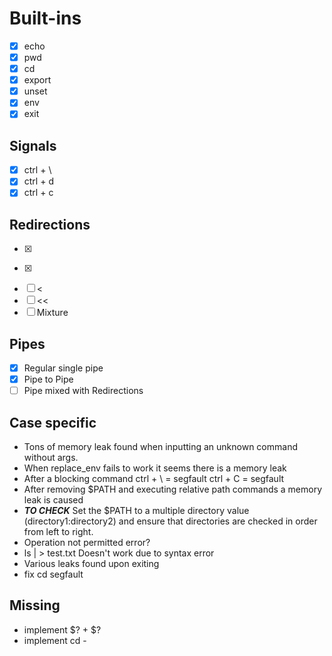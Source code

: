 # Built-ins

- [x] echo
- [x] pwd
- [x] cd
- [x] export
- [x] unset
- [x] env
- [x] exit

## Signals

- [x] ctrl + \
- [x] ctrl + d
- [x] ctrl + c

## Redirections

- [x] >
- [x] >>
- [ ] <
- [ ] <<
- [ ] Mixture
## Pipes

- [x] Regular single pipe
- [x] Pipe to Pipe
- [ ] Pipe mixed with Redirections
## Case specific

- Tons of memory leak found when inputting an unknown command without args.
- When replace_env fails to work it seems there is a memory leak
- After a blocking command
  ctrl + \\ = segfault
  ctrl + C = segfault
- After removing $PATH and executing relative path commands a memory leak is caused
- ***TO CHECK*** Set the $PATH to a multiple directory value (directory1:directory2) and ensure that directories are checked in order from left to right.
- Operation not permitted error?
- ls | > test.txt Doesn't work due to syntax error
- Various leaks found upon exiting
- fix cd segfault

## Missing

- implement $? + $?
- implement cd -